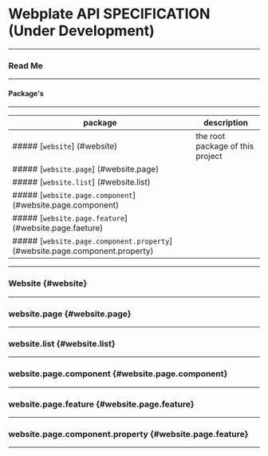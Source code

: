 # Webplate API SPECIFICATION (Under Development)
---

### Read Me



---

#### Package's
---
| package | description |
| --- | --- |
| ##### [`website`] (#website) | the root package of this project |
| ##### [`website.page`] (#website.page) |  |
| ##### [`website.list`] (#website.list) |  |
| ##### [`website.page.component`] (#website.page.component) |  |
| ##### [`website.page.feature`] (#website.page.faeture) |  |
| ##### [`website.page.component.property`] (#website.page.component.property)|  |

---

### Website {#website}

---

### website.page {#website.page}

---

### website.list {#website.list}

---

### website.page.component {#website.page.component}

---

### website.page.feature {#website.page.feature}

---

### website.page.component.property {#website.page.feature}

---